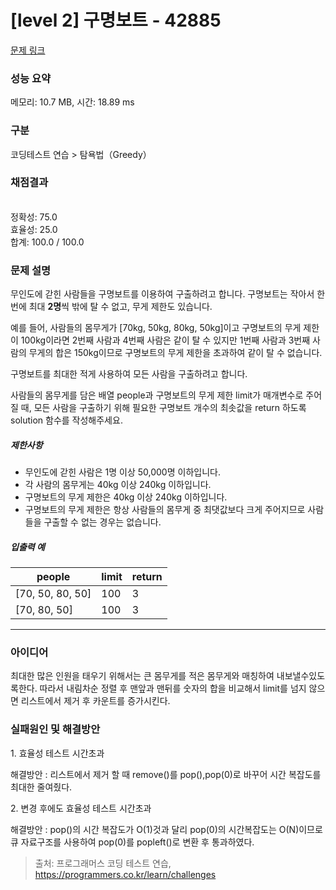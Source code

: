 # [level 2] 구명보트 - 42885 

[문제 링크](https://school.programmers.co.kr/learn/courses/30/lessons/42885) 

### 성능 요약

메모리: 10.7 MB, 시간: 18.89 ms

### 구분

코딩테스트 연습 > 탐욕법（Greedy）

### 채점결과

<br/>정확성: 75.0<br/>효율성: 25.0<br/>합계: 100.0 / 100.0

### 문제 설명

<p>무인도에 갇힌 사람들을 구명보트를 이용하여 구출하려고 합니다. 구명보트는 작아서 한 번에 최대 <strong>2명</strong>씩 밖에 탈 수 없고, 무게 제한도 있습니다.</p>

<p>예를 들어, 사람들의 몸무게가 [70kg, 50kg, 80kg, 50kg]이고 구명보트의 무게 제한이 100kg이라면 2번째 사람과 4번째 사람은 같이 탈 수 있지만 1번째 사람과 3번째 사람의 무게의 합은 150kg이므로 구명보트의 무게 제한을 초과하여 같이 탈 수 없습니다.</p>

<p>구명보트를 최대한 적게 사용하여 모든 사람을 구출하려고 합니다.</p>

<p>사람들의 몸무게를 담은 배열 people과 구명보트의 무게 제한 limit가 매개변수로 주어질 때, 모든 사람을 구출하기 위해 필요한 구명보트 개수의 최솟값을 return 하도록 solution 함수를 작성해주세요.</p>

<h5>제한사항</h5>

<ul>
<li>무인도에 갇힌 사람은 1명 이상 50,000명 이하입니다.</li>
<li>각 사람의 몸무게는 40kg 이상 240kg 이하입니다.</li>
<li>구명보트의 무게 제한은 40kg 이상 240kg 이하입니다.</li>
<li>구명보트의 무게 제한은 항상 사람들의 몸무게 중 최댓값보다 크게 주어지므로 사람들을 구출할 수 없는 경우는 없습니다.</li>
</ul>

<h5>입출력 예</h5>
<table class="table">
        <thead><tr>
<th>people</th>
<th>limit</th>
<th>return</th>
</tr>
</thead>
        <tbody><tr>
<td>[70, 50, 80, 50]</td>
<td>100</td>
<td>3</td>
</tr>
<tr>
<td>[70, 80, 50]</td>
<td>100</td>
<td>3</td>
</tr>
</tbody>
      </table>

-------------------------

### 아이디어

<p> 최대한 많은 인원을 태우기 위해서는 큰 몸무게를 적은 몸무게와 매칭하여 내보낼수있도록한다. 따라서 내림차순 정렬 후 맨앞과 맨뒤를 숫자의 합을 비교해서 limit를 넘지 않으면 리스트에서 제거 후 카운트를 증가시킨다.</p>

### 실패원인 및 해결방안

<p> 1. 효율성 테스트 시간초과 </p>

<p> 해결방안 : 리스트에서 제거 할 때 remove()를 pop(),pop(0)로 바꾸어 시간 복잡도를 최대한 줄여줬다. </p>

<p> 2. 변경 후에도 효율성 테스트 시간초과 </p>

<p> 해결방안 : pop()의 시간 복잡도가 O(1)것과 달리 pop(0)의 시간복잡도는 O(N)이므로 큐 자료구조를 사용하여 pop(0)를 popleft()로 변환 후 통과하였다. </p>

> 출처: 프로그래머스 코딩 테스트 연습, https://programmers.co.kr/learn/challenges
